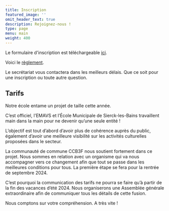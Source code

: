 ```yaml
---
title: Inscription
featured_image: ''
omit_header_text: true
description: Rejoignez-nous !
type: page
menu: main
weight: 400
---
```


Le formulaire d'inscription est téléchargeable [ici](/files/Fiche_inscription-EMAVS-2024-2025.pdf).

Voici le [règlement](/files/EMAVS-reglement-interieur.pdf).

Le secrétariat vous contactera dans les meilleurs délais. Que ce soit pour une
inscription ou toute autre question.


## Tarifs

Notre école entame un projet de taille cette année.

C’est officiel, l’EMAVS et l’École Municipale de Sierck-les-Bains travaillent main dans la main pour ne devenir qu’une seule entité !

L’objectif est tout d’abord d’avoir plus de cohérence auprès du public, également d’avoir une meilleure visibilité sur les activités culturelles proposées dans le secteur.

La communauté de commune CCB3F nous soutient fortement dans ce projet. Nous sommes en relation avec un organisme qui va nous accompagner vers ce changement afin que tout se passe dans les meilleures conditions pour tous. La première étape se fera pour la rentrée de septembre 2024.

C’est pourquoi la communication des tarifs ne pourra se faire qu’à partir de la fin des vacances d’été 2024. Nous organiserons une Assemblée générale extraordinaire afin de communiquer tous les détails de cette fusion.

Nous comptons sur votre compréhension. A très vite !
